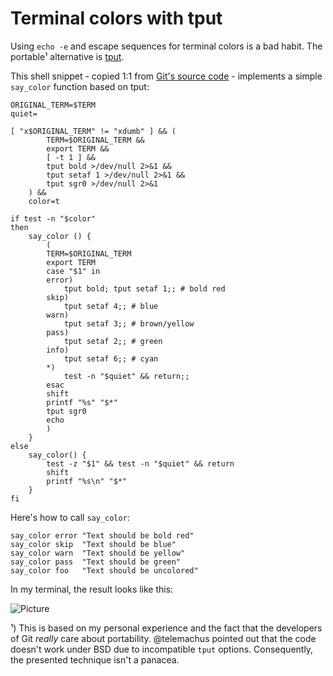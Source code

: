 # Terminal colors with tput

Using `echo -e` and escape sequences for terminal colors is a bad habit. The portable¹ alternative is [tput](http://en.wikipedia.org/wiki/Tput).

This shell snippet - copied 1:1 from [Git's source code](https://github.com/git/git/blob/master/t/test-lib.sh) - implements a simple `say_color` function based on tput:

    ORIGINAL_TERM=$TERM
    quiet=
    
    [ "x$ORIGINAL_TERM" != "xdumb" ] && (
            TERM=$ORIGINAL_TERM &&
            export TERM &&
            [ -t 1 ] &&
            tput bold >/dev/null 2>&1 &&
            tput setaf 1 >/dev/null 2>&1 &&
            tput sgr0 >/dev/null 2>&1
        ) &&
        color=t
    
    if test -n "$color"
    then
        say_color () {
            (
            TERM=$ORIGINAL_TERM
            export TERM
            case "$1" in
            error)
                tput bold; tput setaf 1;; # bold red
            skip)
                tput setaf 4;; # blue
            warn)
                tput setaf 3;; # brown/yellow
            pass)
                tput setaf 2;; # green
            info)
                tput setaf 6;; # cyan
            *)
                test -n "$quiet" && return;;
            esac
            shift
            printf "%s" "$*"
            tput sgr0
            echo
            )
        }
    else
        say_color() {
            test -z "$1" && test -n "$quiet" && return
            shift
            printf "%s\n" "$*"
        }
    fi

Here's how to call `say_color`:

    say_color error "Text should be bold red"
    say_color skip  "Text should be blue"
    say_color warn  "Text should be yellow"
    say_color pass  "Text should be green"
    say_color foo   "Text should be uncolored"

In my terminal, the result looks like this:

![Picture](https://coderwall-assets-0.s3.amazonaws.com/uploads/picture/file/1110/tput.png)

¹) This is based on my personal experience and the fact that the developers of Git _really_ care about portability. @telemachus pointed out that the code doesn't work under BSD due to incompatible `tput` options. Consequently, the presented technique isn't a panacea.
